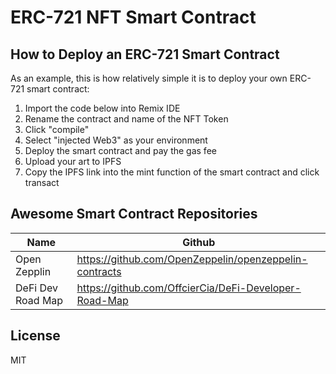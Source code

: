 # ERC-721 NFT Smart Contract 

## How to Deploy an ERC-721 Smart Contract

As an example, this is how relatively simple it is to deploy your own ERC- 721 smart contract:

1) Import the code below into Remix IDE
2) Rename the contract and name of the NFT Token
3) Click "compile"
4) Select "injected Web3" as your environment
5) Deploy the smart contract and pay the gas fee
6) Upload your art to IPFS
6) Copy the IPFS link into the mint function of the smart contract and click transact 


## Awesome Smart Contract Repositories


| Name | Github |
| ------ | ------ |
| Open Zepplin | https://github.com/OpenZeppelin/openzeppelin-contracts |
| DeFi Dev Road Map | https://github.com/OffcierCia/DeFi-Developer-Road-Map |



## License

MIT
